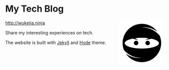 # My Tech Blog

<img align="right" src="public/apple-touch-icon-144-precomposed.png"/>http://wukejia.ninja

Share my interesting experiences on tech.

The website is built with [Jekyll](http://jekyllrb.com) and [Hyde](http://hyde.getpoole.com) theme.




